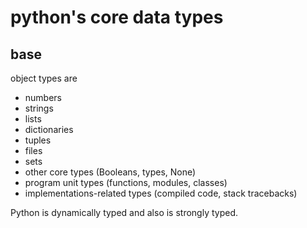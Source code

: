 python's core data types
========================

base
----

object types are
- numbers
- strings
- lists
- dictionaries
- tuples
- files
- sets
- other core types (Booleans, types, None)
- program unit types (functions, modules, classes)
- implementations-related types (compiled code, stack tracebacks)

Python is dynamically typed and also is strongly typed.
